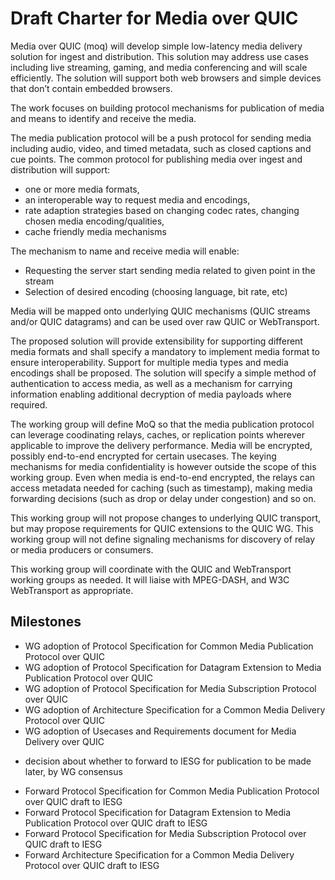 # Draft Charter for Media over QUIC

Media over QUIC (moq) will develop simple low-latency media delivery solution
for ingest and distribution.  This solution may address use cases including live
streaming, gaming, and media conferencing and will scale efficiently. The
solution will support both web browsers and simple devices that don’t contain
embedded browsers.

The work focuses on building protocol mechanisms for publication of media
and means to identify and receive the media.

The media publication protocol will be a push protocol for sending
media including audio, video, and timed metadata, such as closed captions and
cue points.
The common protocol for publishing media over ingest and distribution
will support:

* one or more media formats,
* an interoperable way to request media and encodings,
* rate adaption strategies based on changing codec rates, changing chosen media
encoding/qualities,
* cache friendly media mechanisms

The mechanism to name and receive media will enable:

* Requesting the server start sending media related to given point in the stream
* Selection of desired encoding (choosing language, bit rate, etc)

Media will be mapped onto underlying QUIC mechanisms (QUIC streams and/or
QUIC datagrams) and can be used over raw QUIC or WebTransport.

The proposed solution will provide extensibility for supporting different media
formats and shall specify a mandatory to implement media format to ensure
interoperability. Support for multiple media types and media encodings shall be
proposed. The solution will specify a simple method of authentication to access
media, as well as a mechanism for carrying information enabling additional
decryption of media payloads where required.

The working group will define MoQ so that the media publication protocol 
can leverage coodinating relays, caches, or replication points wherever applicable 
to improve the delivery performance. Media will be encrypted, possibly 
end-to-end encrypted for certain usecases. The keying mechanisms for media 
confidentiality is however outside the scope of this working group. Even when media is
end-to-end encrypted, the relays can access metadata needed for caching
(such as timestamp), making media forwarding decisions (such as drop or
delay under congestion) and so on.

This working group will not propose changes to underlying QUIC transport, but
may propose requirements for QUIC extensions to the QUIC WG. This working group
will not define signaling mechanisms for discovery of relay or media producers
or consumers.

This working group will coordinate with the QUIC and WebTransport working
groups as needed. It will liaise with MPEG-DASH, and W3C WebTransport
as appropriate.

## Milestones

* WG adoption of Protocol Specification for Common Media Publication Protocol
over QUIC
* WG adoption of Protocol Specification for Datagram Extension to Media
Publication Protocol over QUIC
* WG adoption of Protocol Specification for Media Subscription Protocol over
QUIC
* WG adoption of Architecture Specification for a Common Media Delivery
Protocol over QUIC
* WG adoption of Usecases and Requirements document for Media Delivery over QUIC
- decision about whether to forward to IESG for publication to be made later, by
WG consensus
* Forward Protocol Specification for Common Media Publication Protocol over QUIC
draft to IESG
* Forward Protocol Specification for Datagram Extension to Media Publication
Protocol over QUIC draft to IESG
* Forward Protocol Specification for Media Subscription Protocol over QUIC draft
to IESG
* Forward Architecture Specification for a Common Media Delivery Protocol over
QUIC draft to IESG
